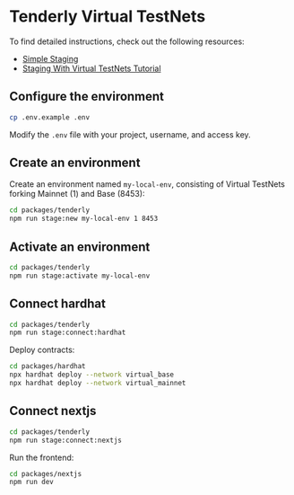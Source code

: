 # Tenderly Virtual TestNets

To find detailed instructions, check out the following resources:
- [Simple Staging](https://hackmd.io/@5MX8qpXpR3ivRrwkTnEkIg/ryqR8w5wR)
- [Staging With Virtual TestNets Tutorial](https://docs.tenderly.co/workshops/virtual-testnets)

## Configure the environment

```bash
cp .env.example .env
```

Modify the `.env` file with your project, username, and access key.

## Create an environment

Create an environment named `my-local-env`, consisting of Virtual TestNets forking Mainnet (1) and Base (8453): 
```bash
cd packages/tenderly 
npm run stage:new my-local-env 1 8453
```

## Activate an environment

```bash
cd packages/tenderly
npm run stage:activate my-local-env
```

## Connect hardhat

```bash
cd packages/tenderly
npm run stage:connect:hardhat
```

Deploy contracts:

```bash
cd packages/hardhat
npx hardhat deploy --network virtual_base
npx hardhat deploy --network virtual_mainnet
```

## Connect nextjs

```bash
cd packages/tenderly
npm run stage:connect:nextjs
```

Run the frontend:

```bash
cd packages/nextjs
npm run dev
```